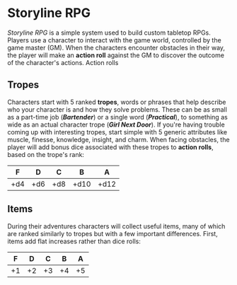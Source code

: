 # Storyline RPG
_Storyline RPG_ is a simple system used to build custom tabletop RPGs. Players use a character to interact with the game world, controlled by the game master (GM). When the characters encounter obstacles in their way, the player will make an **action roll** against the GM to discover the outcome of the character's actions. Action rolls 

## Tropes
Characters start with 5 ranked **tropes**, words or phrases that help describe who your character is and how they solve problems. These can be as small as a part-time job (***Bartender***) or a single word (***Practical***), to something as wide as an actual character trope (***Girl Next Door***). If you're having trouble coming up with interesting tropes, start simple with 5 generic attributes like muscle, finesse, knowledge, insight, and charm. When facing obstacles, the player will add bonus dice associated with these tropes to **action rolls**, based on the trope's rank:

| F | D | C | B | A |
|:---:|:---:|:---:|:---:|:---:|
| +d4 | +d6 | +d8 | +d10 | +d12 |

## Items
During their adventures characters will collect useful items, many of which are ranked similarly to tropes but with a few important differences. First, items add flat increases rather than dice rolls:

| F | D | C | B | A |
|:---:|:---:|:---:|:---:|:---:|
| +1 | +2 | +3 | +4 | +5 |
